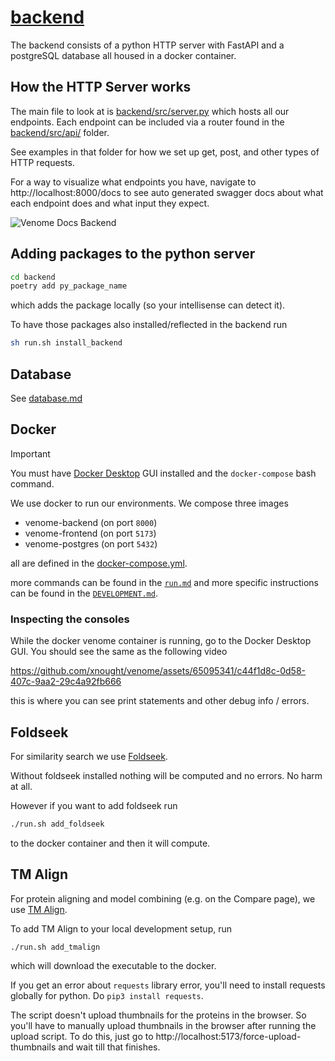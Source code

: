 # [backend](../backend/)

The backend consists of a python HTTP server with FastAPI and a postgreSQL database all housed in a docker container.

## How the HTTP Server works

The main file to look at is [backend/src/server.py](../backend/src/server.py) which hosts all our endpoints. Each endpoint can be included via a router found in the [backend/src/api/](../backend/src/api/) folder.

See examples in that folder for how we set up get, post, and other types of HTTP requests.

For a way to visualize what endpoints you have, navigate to http://localhost:8000/docs to see auto generated swagger docs about what each endpoint does and what input they expect.

![Venome Docs Backend](https://github.com/xnought/venome/assets/65095341/05f198fb-5dc6-4220-bf06-58f601057021)


## Adding packages to the python server

```bash
cd backend
poetry add py_package_name
```

which adds the package locally (so your intellisense can detect it).

To have those packages also installed/reflected in the backend run

```bash
sh run.sh install_backend
```

## Database

See [database.md](database.md)

## Docker

> [!IMPORTANT]
> You must have [Docker Desktop](https://www.docker.com/products/docker-desktop/) GUI installed and the `docker-compose` bash command.

We use docker to run our environments. We compose three images

- venome-backend (on port `8000`)
- venome-frontend (on port `5173`)
- venome-postgres (on port `5432`)

all are defined in the [docker-compose.yml](../docker-compose.yml).

more commands can be found in the [`run.md`](run.md) and more specific instructions can be found in the [`DEVELOPMENT.md`](../DEVELOPMENT.md).

### Inspecting the consoles

While the docker venome container is running, go to the Docker Desktop GUI. You should see the same as the following video


https://github.com/xnought/venome/assets/65095341/c44f1d8c-0d58-407c-9aa2-29c4a92fb666


this is where you can see print statements and other debug info / errors.

## Foldseek

For similarity search we use [Foldseek](https://github.com/steineggerlab/foldseek). 

Without foldseek installed nothing will be computed and no errors. No harm at all.

However if you want to add foldseek run

```bash
./run.sh add_foldseek
```

to the docker container and then it will compute.

## TM Align

For protein aligning and model combining (e.g. on the Compare page), we use [TM Align](https://zhanggroup.org/TM-align/).

To add TM Align to your local development setup, run

```bash
./run.sh add_tmalign
```

which will download the executable to the docker.

If you get an error about `requests` library error, you'll need to install requests globally for python. Do `pip3 install requests`. 

The script doesn't upload thumbnails for the proteins in the browser. So you'll have to manually upload thumbnails in the browser after running the upload script. To do this, just go to http://localhost:5173/force-upload-thumbnails and wait till that finishes.
